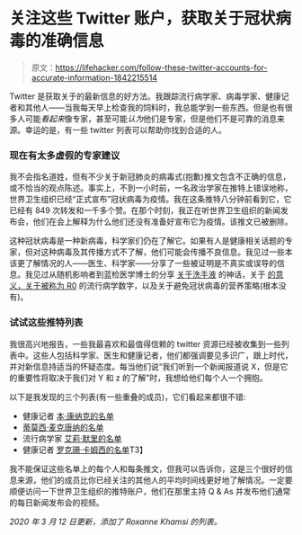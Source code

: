 # 关注这些 Twitter 账户，获取关于冠状病毒的准确信息

> 原文：<https://lifehacker.com/follow-these-twitter-accounts-for-accurate-information-1842215514>

Twitter 是获取关于的最新信息的好方法。我跟踪流行病学家、病毒学家、健康记者和其他人——当我每天早上检查我的饲料时，我总能学到一些东西。但是也有很多人可能*看起来*像专家，甚至可能*认为*他们是专家，但是他们不是可靠的消息来源。幸运的是，有一些 twitter 列表可以帮助你找到合适的人。



### 现在有太多虚假的专家建议

我不会指名道姓，但有不少关于新冠肺炎的病毒式(抱歉)推文包含不正确的信息，或不恰当的观点陈述。事实上，不到一小时前，一名政治学家在推特上错误地称，世界卫生组织已经“正式宣布”冠状病毒为疫情。我在这条推特八分钟前看到它，它已经有 849 次转发和一千多个赞。在那个时刻，我正在听世界卫生组织的新闻发布会，他们在会上解释为什么他们还没有准备好宣布它为疫情。该推文已被删除。

这种冠状病毒是一种新病毒，科学家们仍在了解它。如果有人是健康相关话题的专家，但对这种病毒及其传播方式不了解，他们可能会传播不良信息。我见过一些本该更了解情况的人——医生、科学家——分享了一些被证明是不真实或误导的信息。我见过从随机影响者到蓝检医学博士的分享 [关于洗手液](https://vitals.lifehacker.com/does-hand-sanitizer-actually-work-against-coronavirus-1842026810) 的神话，关于 [的意义，关于被称为 R0](https://vitals.lifehacker.com/what-is-the-coronaviruss-r0-and-why-does-it-matter-1841264885) 的流行病学数字，以及关于避免冠状病毒的营养策略(根本没有)。

### 试试这些推特列表

我很高兴地报告，一些我最喜欢和最值得信赖的 twitter 资源已经被收集到一些列表中。这些人包括科学家、医生和健康记者，他们都强调要见多识广，跟上时代，并对新信息持适当的怀疑态度。每当他们说“我们听到一个新闻报道说 X，但是它的重要性将取决于我们对 Y 和 z 的了解”时，我想给他们每个人一个拥抱。

以下是我发现的三个列表(有一些重叠的成员)，它们看起来都很不错:

*   健康记者 [本·康纳克的名单](https://twitter.com/i/lists/1236840403032211456)
*   [蒂莫西·麦克唐纳的名单](https://twitter.com/i/lists/1235738464739606528)
*   流行病学家 [艾莉·默里的名单](https://twitter.com/i/lists/1220869298631200769)
*   健康记者 [罗克珊·卡姆西的名单](https://twitter.com/i/lists/1222675138744709120)T3】

我不能保证这些名单上的每个人和每条推文，但我可以告诉你，这是三个很好的信息来源，他们的成员比你已经关注的其他人的平均时间线更好地了解情况。一定要顺便访问一下世界卫生组织的推特账户，他们在那里主持 Q & As 并发布他们通常的每日新闻发布会的视频。

*2020 年 3 月 12 日更新，添加了 Roxanne Khamsi 的列表。*
